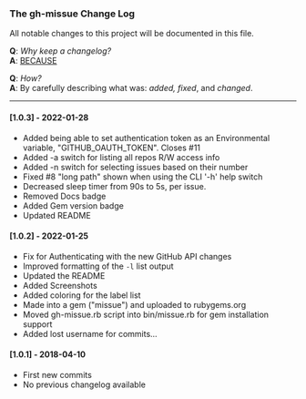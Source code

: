 ### The gh-missue Change Log

All notable changes to this project will be documented in this file.

**Q**: *Why keep a changelog?*  
**A**: [BECAUSE](http://keepachangelog.com/en/1.0.0/)

**Q**: *How?*  
**A**: By carefully describing what was: *added, fixed*, and *changed*.

---

#### [1.0.3] - 2022-01-28

- Added being able to set authentication token as an Environmental variable, 
  "GITHUB_OAUTH_TOKEN". Closes #11
- Added -a switch for listing all repos R/W access info
- Added -n switch for selecting issues based on their number
- Fixed #8 "long path" shown when using the CLI '-h' help switch  
- Decreased sleep timer from 90s to 5s, per issue.
- Removed Docs badge
- Added Gem version badge
- Updated README


#### [1.0.2] - 2022-01-25

- Fix for Authenticating with the new GitHub API changes 
- Improved formatting of the `-l` list output
- Updated the README
- Added Screenshots
- Added coloring for the label list
- Made into a gem ("missue") and uploaded to rubygems.org
- Moved gh-missue.rb script into bin/missue.rb for gem installation support
- Added lost username for commits...

#### [1.0.1] - 2018-04-10

- First new commits
- No previous changelog available 
